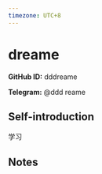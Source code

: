 ```yaml
---
timezone: UTC+8
---
```


# dreame

**GitHub ID:** dddreame

**Telegram:** @ddd reame

## Self-introduction

学习

## Notes

<!-- Content_START -->


<!-- Content_END -->
